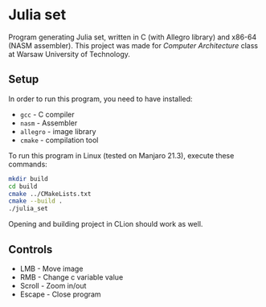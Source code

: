 # Julia set
Program generating Julia set, written in C (with Allegro library) and x86-64 (NASM assembler). This project was made for *Computer Architecture* class at Warsaw University of Technology.

## Setup
In order to run this program, you need to have installed:
- `gcc` - C compiler
- `nasm` - Assembler
- `allegro` - image library
- `cmake` - compilation tool

To run this program in Linux (tested on Manjaro 21.3), execute these commands:
```bash
mkdir build
cd build
cmake ../CMakeLists.txt
cmake --build .
./julia_set
```

Opening and building project in CLion should work as well.

## Controls
- LMB - Move image
- RMB - Change c variable value
- Scroll - Zoom in/out
- Escape - Close program
